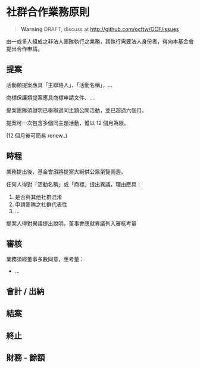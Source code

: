 # 社群合作業務原則

> **Warning** DRAFT, discuss at http://github.com/ocftw/OCF/issues

由一或多人組成之非法人團隊執行之業務，其執行需要法人身份者，得向本基金會提出合作申請。

## 提案

活動類提案應具「主聯絡人」、「活動名稱」，...

商標保護類提案應具商標申請文件、....

提案團隊須證明已舉辦過同主題公開活動，並已超過六個月。

提案可一次包含多個同主題活動，惟以 12 個月為限。

(12 個月後可簡易 renew..)

## 時程

業務提出後，基金會須將提案大綱供公眾瀏覽兩週。

任何人得對「活動名稱」或「商標」提出異議，理由應具：
1. 是否與其他社群混淆
2. 申請團隊之社群代表性
3. ...

提案人得對異議提出說明，董事會應就異議列入審核考量

## 審核

業務須經董事多數同意，應考量：
* ...

## 會計 / 出納

## 結案

## 終止

## 財務 - 餘額

